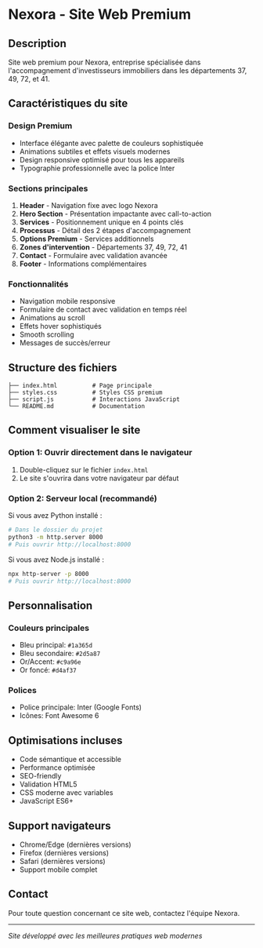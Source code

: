 # Nexora - Site Web Premium

## Description
Site web premium pour Nexora, entreprise spécialisée dans l'accompagnement d'investisseurs immobiliers dans les départements 37, 49, 72, et 41.

## Caractéristiques du site

### Design Premium
- Interface élégante avec palette de couleurs sophistiquée
- Animations subtiles et effets visuels modernes
- Design responsive optimisé pour tous les appareils
- Typographie professionnelle avec la police Inter

### Sections principales
1. **Header** - Navigation fixe avec logo Nexora
2. **Hero Section** - Présentation impactante avec call-to-action
3. **Services** - Positionnement unique en 4 points clés
4. **Processus** - Détail des 2 étapes d'accompagnement
5. **Options Premium** - Services additionnels
6. **Zones d'intervention** - Départements 37, 49, 72, 41
7. **Contact** - Formulaire avec validation avancée
8. **Footer** - Informations complémentaires

### Fonctionnalités
- Navigation mobile responsive
- Formulaire de contact avec validation en temps réel
- Animations au scroll
- Effets hover sophistiqués
- Smooth scrolling
- Messages de succès/erreur

## Structure des fichiers
```
├── index.html          # Page principale
├── styles.css          # Styles CSS premium
├── script.js           # Interactions JavaScript
└── README.md           # Documentation
```

## Comment visualiser le site

### Option 1: Ouvrir directement dans le navigateur
1. Double-cliquez sur le fichier `index.html`
2. Le site s'ouvrira dans votre navigateur par défaut

### Option 2: Serveur local (recommandé)
Si vous avez Python installé :
```bash
# Dans le dossier du projet
python3 -m http.server 8000
# Puis ouvrir http://localhost:8000
```

Si vous avez Node.js installé :
```bash
npx http-server -p 8000
# Puis ouvrir http://localhost:8000
```

## Personnalisation

### Couleurs principales
- Bleu principal: `#1a365d`
- Bleu secondaire: `#2d5a87`
- Or/Accent: `#c9a96e`
- Or foncé: `#d4af37`

### Polices
- Police principale: Inter (Google Fonts)
- Icônes: Font Awesome 6

## Optimisations incluses
- Code sémantique et accessible
- Performance optimisée
- SEO-friendly
- Validation HTML5
- CSS moderne avec variables
- JavaScript ES6+

## Support navigateurs
- Chrome/Edge (dernières versions)
- Firefox (dernières versions)
- Safari (dernières versions)
- Support mobile complet

## Contact
Pour toute question concernant ce site web, contactez l'équipe Nexora.

---
*Site développé avec les meilleures pratiques web modernes*